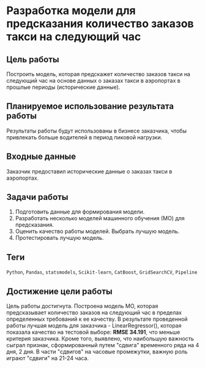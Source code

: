 # Разработка модели для предсказания количество заказов такси на следующий час

## Цель работы

Построить модель, которая предскажет количество заказов такси на следующий час на основе данных о заказах такси в аэропортах в прошлые периоды (исторические данные).

## Планируемое использование результата работы

Результаты работы будут использованы в бизнесе заказчика, чтобы привлекать больше водителей в период пиковой нагрузки.

## Входные данные

Заказчик предоставил исторические данные о заказах такси в аэропортах.

## Задачи работы

1. Подготовить данные для формирования модели.
2. Разработать несколько моделей машинного обучения (МО) для предсказания.
3. Оценить качество работы моделей. Выбрать лучшую модель.
4. Протестировать лучшую модель.

## Теги
`Python`, `Pandas`, `statsmodels`, `Scikit-learn`, `CatBoost`, `GridSearchCV`, `Pipeline`

## Достижение цели работы

Цель работы достигнута. Построена модель МО, которая предсказывает количество заказов на следующий час в пределах определенных требований к ее качеству. В результате проведенной работы лучшая модель для заказчика - LinearRegressor(), которая показала качество на тестовой выборе: **RMSE 34.191**, что меньше критерия заказчика. Кроме того, выявлено, что наибольшую важность сыграл признак, сформированный путем "сдвига" временного ряда на 4 дня, 2 дня. В части "сдвигов" на часовые промежутки, важную роль играют "сдвиги" на 21-24 часа.